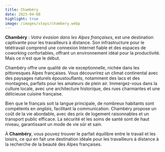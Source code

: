 ```yaml
---
title: Chambéry
date: 2023-04-08
highlight: true
image: /images/stays/chambery.webp
---
```


**Chambéry** : _Votre évasion dans les Alpes françaises_, est une destination captivante pour les travailleurs à distance. Son infrastructure pour le télétravail comprend une connexion Internet fiable et des espaces de coworking confortables, offrant un environnement idéal pour la productivité. Mais ce n'est que le début.

Chambéry offre une qualité de vie exceptionnelle, nichée dans les pittoresques Alpes françaises. Vous découvrirez un climat continental avec des paysages naturels époustouflants, notamment des lacs et des montagnes, parfaits pour les amateurs de plein air. Immergez-vous dans la culture locale, avec une architecture historique, des rues charmantes et une délicieuse cuisine française.

Bien que le français soit la langue principale, de nombreux habitants sont compétents en _anglais_, facilitant la communication. Chambéry propose un coût de la vie abordable, avec des prix de logement raisonnables et un transport public efficace. La sécurité et les soins de santé sont de haut niveau, garantissant un mode de vie sûr et sain.

À **Chambéry**, vous pouvez trouver le parfait équilibre entre le travail et les loisirs, ce qui en fait une destination idéale pour les travailleurs à distance à la recherche de la beauté des Alpes françaises.
